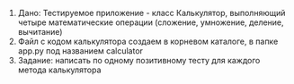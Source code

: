 1. Дано: Тестируемое приложение - класс Калькулятор, выполняющий четыре математические операции (сложение, умножение, деление, вычитание)       
2. Файл с кодом калькулятора создаем в корневом каталоге, в папке app.py под названием calculator   
3. Задание: написать по одному позитивному тесту для каждого метода калькулятора
